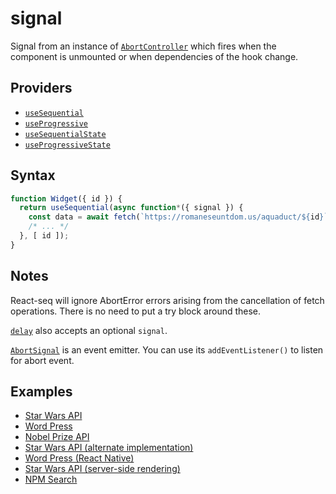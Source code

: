 # signal

Signal from an instance of [`AbortController`](https://developer.mozilla.org/en-US/docs/Web/API/AbortController/signal)
which fires when the component is unmounted or when dependencies of the hook change.

## Providers

* [`useSequential`](useSequential.md)
* [`useProgressive`](useProgressive.md)
* [`useSequentialState`](useSequentialState.md)
* [`useProgressiveState`](useProgressiveState.md)

## Syntax

```js
function Widget({ id }) {
  return useSequential(async function*({ signal }) {
    const data = await fetch(`https://romaneseuntdom.us/aquaduct/${id}`, { signal });
    /* ... */
  }, [ id ]);
}
```

## Notes

React-seq will ignore AbortError errors arising from the cancellation of fetch operations. There is no need to put
a try block around these.

[`delay`](delay.md) also accepts an optional `signal`.

[`AbortSignal`](https://developer.mozilla.org/en-US/docs/Web/API/AbortSignal) is an event emitter.
You can use its `addEventListener()` to listen for abort event.

## Examples

* [Star Wars API](../examples/swapi/README.md)
* [Word Press](../examples/wordpress.md)
* [Nobel Prize API](../examples/nobel/README.md)
* [Star Wars API (alternate implementation)](../examples/swapi-hook/README.md)
* [Word Press (React Native)](../examples/wordpress-react-native.md)
* [Star Wars API (server-side rendering)](../examples/swapi-ssr/README.md)
* [NPM Search](../examples/npm-input/README.md)
